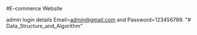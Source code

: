 #E-commerce Website

admin login details Email=admin@gmail.com and Password=123456789.
"# Data_Structure_and_Algorithm" 
